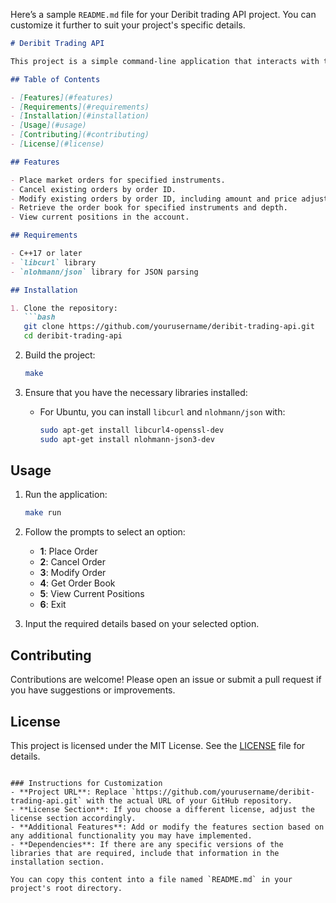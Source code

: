 
Here’s a sample `README.md` file for your Deribit trading API project. You can customize it further to suit your project's specific details.

```markdown
# Deribit Trading API

This project is a simple command-line application that interacts with the Deribit trading platform using its API. Users can place orders, cancel orders, modify orders, get the order book, and view current positions.

## Table of Contents

- [Features](#features)
- [Requirements](#requirements)
- [Installation](#installation)
- [Usage](#usage)
- [Contributing](#contributing)
- [License](#license)

## Features

- Place market orders for specified instruments.
- Cancel existing orders by order ID.
- Modify existing orders by order ID, including amount and price adjustments.
- Retrieve the order book for specified instruments and depth.
- View current positions in the account.

## Requirements

- C++17 or later
- `libcurl` library
- `nlohmann/json` library for JSON parsing

## Installation

1. Clone the repository:
   ```bash
   git clone https://github.com/yourusername/deribit-trading-api.git
   cd deribit-trading-api
   ```

2. Build the project:
   ```bash
   make
   ```

3. Ensure that you have the necessary libraries installed:
   - For Ubuntu, you can install `libcurl` and `nlohmann/json` with:
     ```bash
     sudo apt-get install libcurl4-openssl-dev
     sudo apt-get install nlohmann-json3-dev
     ```

## Usage

1. Run the application:
   ```bash
   make run
   ```

2. Follow the prompts to select an option:
   - **1**: Place Order
   - **2**: Cancel Order
   - **3**: Modify Order
   - **4**: Get Order Book
   - **5**: View Current Positions
   - **6**: Exit

3. Input the required details based on your selected option.

## Contributing

Contributions are welcome! Please open an issue or submit a pull request if you have suggestions or improvements.

## License

This project is licensed under the MIT License. See the [LICENSE](LICENSE) file for details.
```

### Instructions for Customization
- **Project URL**: Replace `https://github.com/yourusername/deribit-trading-api.git` with the actual URL of your GitHub repository.
- **License Section**: If you choose a different license, adjust the license section accordingly.
- **Additional Features**: Add or modify the features section based on any additional functionality you may have implemented.
- **Dependencies**: If there are any specific versions of the libraries that are required, include that information in the installation section. 

You can copy this content into a file named `README.md` in your project's root directory.
